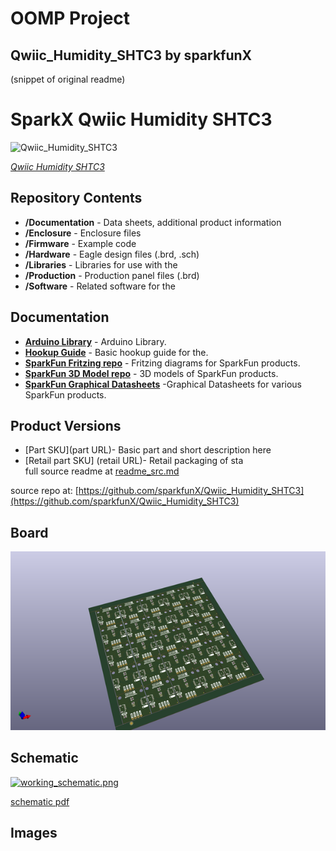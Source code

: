 # OOMP Project  
## Qwiic_Humidity_SHTC3  by sparkfunX  
  
(snippet of original readme)  
  
SparkX Qwiic Humidity SHTC3  
========================================  
  
![Qwiic_Humidity_SHTC3](https://cdn.sparkfun.com/assets/parts/1/3/4/2/0/15074-SparkX_Humidity_Sensor_Breakout_SHTC3__Qwiic_-01.jpg)  
  
[*Qwiic Humidity SHTC3*](https://www.sparkfun.com/products/15074)  
  
<Basic description of the part.>  
  
Repository Contents  
-------------------  
  
* **/Documentation** - Data sheets, additional product information  
* **/Enclosure** - Enclosure files   
* **/Firmware** - Example code   
* **/Hardware** - Eagle design files (.brd, .sch)  
* **/Libraries** - Libraries for use with the <PRODUCT NAME>  
* **/Production** - Production panel files (.brd)  
* **/Software** - Related software for the <PRODUCT NAME>  
  
Documentation  
--------------  
* **[Arduino Library](https://github.com/sparkfun/SparkFun_SHTC3_Arduino_Library)** - Arduino Library.  
* **[Hookup Guide](https://learn.sparkfun.com/tutorials/sparkfun-humidity-sensor-breakout---shtc3-qwiic-hookup-guide)** - Basic hookup guide for the.  
* **[SparkFun Fritzing repo](https://github.com/sparkfun/Fritzing_Parts)** - Fritzing diagrams for SparkFun products.  
* **[SparkFun 3D Model repo](https://github.com/sparkfun/3D_Models)** - 3D models of SparkFun products.   
* **[SparkFun Graphical Datasheets](https://github.com/sparkfun/Graphical_Datasheets)** -Graphical Datasheets for various SparkFun products.  
  
Product Versions  
----------------  
* [Part SKU](part URL)- Basic part and short description here  
* [Retail part SKU] (retail URL)- Retail packaging of sta  
  full source readme at [readme_src.md](readme_src.md)  
  
source repo at: [https://github.com/sparkfunX/Qwiic_Humidity_SHTC3](https://github.com/sparkfunX/Qwiic_Humidity_SHTC3)  
## Board  
  
[![working_3d.png](working_3d_600.png)](working_3d.png)  
## Schematic  
  
[![working_schematic.png](working_schematic_600.png)](working_schematic.png)  
  
[schematic pdf](working_schematic.pdf)  
## Images  
